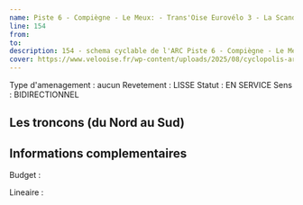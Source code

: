 ```yaml
---
name: Piste 6 - Compiègne - Le Meux: - Trans'Oise Eurovélo 3 - La Scandibérique 5 - Rive gauche - Pont Neuf - Zone industrielle Nord 
line: 154
from: 
to:  
description: 154 - schema cyclable de l'ARC Piste 6 - Compiègne - Le Meux  - Trans'Oise Eurovélo 3 - La Scandibérique 5 - Rive gauche - Pont Neuf - Zone industrielle Nord 
cover: https://www.velooise.fr/wp-content/uploads/2025/08/cyclopolis-arc-154.jpg
---
```

Type d'amenagement : aucun
Revetement : LISSE
Statut : EN SERVICE
Sens : BIDIRECTIONNEL
## Les troncons (du Nord au Sud)

## Informations complementaires

Budget  : 

Lineaire :

